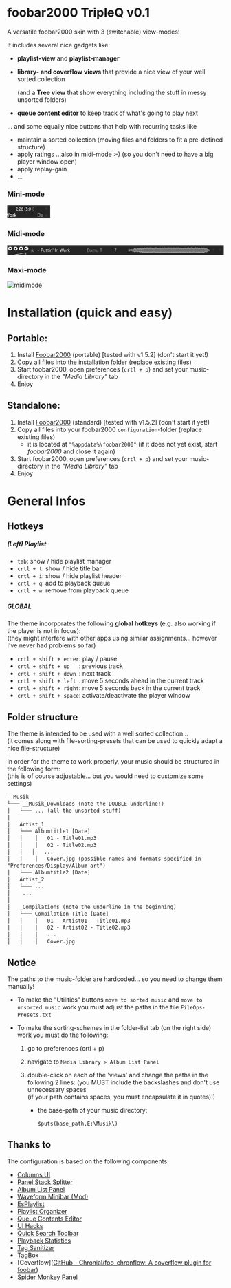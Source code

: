 # foobar2000 TripleQ v0.1

A versatile foobar2000 skin with 3 (switchable) view-modes!

 It includes several nice gadgets like:

- **playlist-view** and **playlist-manager**

- **library- and coverflow views** that provide a nice view of your well sorted collection
  
  (and a **Tree view** that show everything including the stuff in messy unsorted folders)

- **queue content editor** to keep track of what's going to play next

... and some equally nice buttons that help with recurring tasks like

- maintain a sorted collection (moving files and folders to fit a pre-defined structure)
- apply ratings ...also in midi-mode :-) (so you don't need to have a big player window open)
- apply replay-gain
- ...

### Mini-mode

![minimode](_images/minimode.gif?raw=true "Minimode")

### Midi-mode

![midimode](_images/midimode.gif?raw=true "Midimode")

### Maxi-mode

![midimode](_images/animation_small.gif?raw=true "Maximode")

# Installation (quick and easy)

## Portable:

1) Install [Foobar2000](https://www.foobar2000.org/) (portable) [tested with v1.5.2]  (don't start it yet!)
2) Copy all files into the installation folder (replace existing files)
3) Start foobar2000, open preferences (`crtl + p`) and set your music-directory in the *"Media Library"* tab
4) Enjoy

## Standalone:

1) Install [Foobar2000](https://www.foobar2000.org/) (standard) [tested with v1.5.2]  (don't start it yet!)
2) Copy all files into your foobar2000 `configuration`-folder (replace existing files)
   - it is located at `"%appdata%\foobar2000"` 
     (if it does not yet exist, start *foobar2000* and close it again)
3) Start foobar2000, open preferences (`crtl + p`) and set your music-directory in the *"Media Library"* tab
4) Enjoy

# General Infos

## Hotkeys

##### (Left) Playlist

- `tab`: show / hide playlist manager
- `crtl + t`: show / hide title bar
- `crtl + i`: show / hide playlist header
- `crtl + q`: add to playback queue
- `crtl + w`: remove from playback queue

##### GLOBAL

The theme incorporates the following **global hotkeys** (e.g. also working if the player is not in focus):  
(they might interfere with other apps using similar assignments... however I've never had problems so far)

- `crtl + shift + enter`: play / pause
- `crtl + shift + up   `: previous track
- `crtl + shift + down `: next track
- `crtl + shift + left `: move 5 seconds ahead in the current track 
- `crtl + shift + right`: move 5 seconds back in the current track
- `crtl + shift + space`: activate/deactivate the player window

## Folder structure

The theme is intended to be used with a well sorted collection...  
(it comes along with file-sorting-presets that can be used to quickly adapt a nice file-structure)

In order for the theme to work properly, your music should be structured in the following form:  
(this is of course adjustable... but you would need to customize some settings)

```
- Musik
└─── __Musik_Downloads (note the DOUBLE underline!)
│   └─── ... (all the unsorted stuff)
│
│   Artist_1
│   └─── Albumtitle1 [Date]
│   │    │   01 - Title01.mp3
│   │    │   02 - Title02.mp3 
│   │   │   ...
│   │    │   Cover.jpg (possible names and formats specified in "Preferences/Display/Album art")
│   └─── Albumtitle2 [Date]
│   Artist_2
│   └─── ...
│    ...
│
│   _Compilations (note the underline in the beginning)
│   └─── Compilation Title [Date]
│   │    │   01 - Artist01 - Title01.mp3
│   │    │   02 - Artist02 - Title02.mp3
│   │    │   ...
│   │    │   Cover.jpg 
```

## Notice

The paths to the music-folder are hardcoded... so you need to change them manually!

- To make the "Utilities" buttons `move to sorted music` and `move to unsorted music` work you must
  adjust the paths in the file `FileOps-Presets.txt`

- To make the sorting-schemes in the folder-list tab (on the right side) work you must do the following:
  
  1. go to preferences (crtl + p)
  
  2. navigate to `Media Library > Album List Panel`
  
  3. double-click on each of the 'views' and change the paths in the following 2 lines: 
     (you MUST include the backslashes and don't use unnecessary spaces  
     (if your path contains spaces, you must encapsulate it in quotes)!)
     
     - the base-path of your music directory:
       
       ```
       $puts(base_path,E:\Musik\)
       ```

## Thanks to

The configuration is based on the following components:

- [Columns UI](https://github.com/reupen/columns_ui)
- [Panel Stack Splitter](http://foo2k.chottu.net/)
- [Album List Panel](https://yuo.be/album-list-panel)
- [Waveform Minibar (Mod)](http://www.foobar2000.org/components/view/foo_wave_minibar_mod)
- [EsPlaylist](http://foo2k.chottu.net/)
- [Playlist Organizer](https://www.foobar2000.org/components/view/foo_plorg)
- [Queue Contents Editor](https://www.foobar2000.org/components/view/foo_queuecontents)
- [UI Hacks](http://foobar2000.ru/forum/viewtopic.php?t=1911)
- [Quick Search Toolbar](https://www.foobar2000.org/components/view/foo_quicksearch)
- [Playback Statistics](https://www.foobar2000.org/components/view/foo_playcount)
- [Tag Sanitizer](https://www.foobar2000.org/components/view/foo_sanitizer)
- [TagBox](https://www.foobar2000.org/components/view/foo_tagbox)
- [Coverflow]([GitHub - Chronial/foo_chronflow: A coverflow plugin for foobar](https://github.com/Chronial/foo_chronflow))
- [Spider Monkey Panel](https://theqwertiest.github.io/foo_spider_monkey_panel/)
